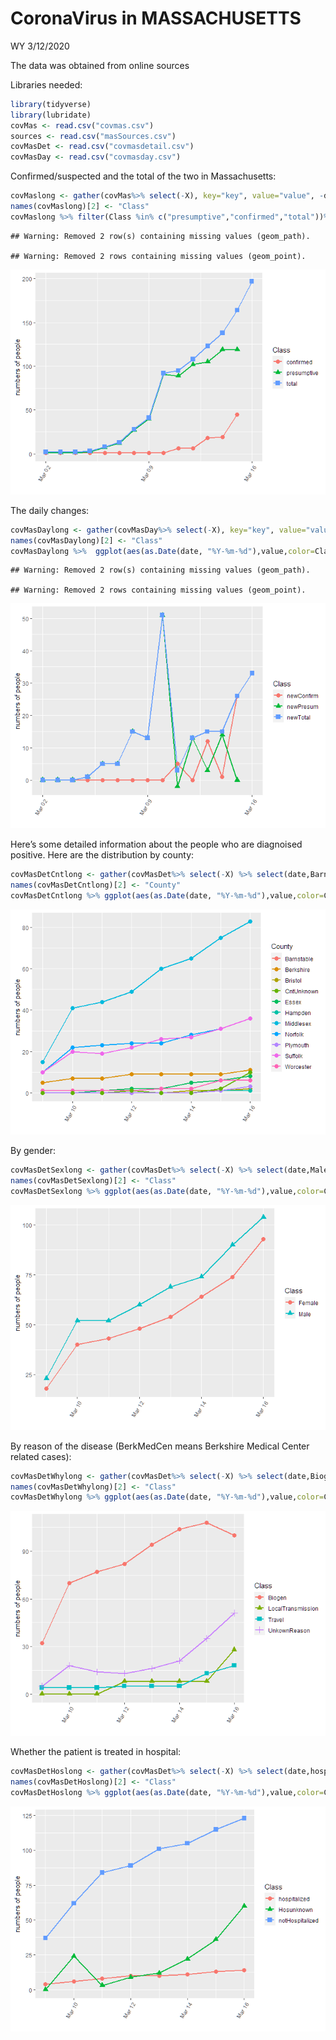 CoronaVirus in MASSACHUSETTS
================
WY
3/12/2020

The data was obtained from online sources

Libraries needed:

``` r
library(tidyverse)
library(lubridate)
covMas <- read.csv("covmas.csv")
sources <- read.csv("masSources.csv")
covMasDet <- read.csv("covmasdetail.csv")
covMasDay <- read.csv("covmasday.csv")
```

Confirmed/suspected and the total of the two in Massachusetts:

``` r
covMaslong <- gather(covMas%>% select(-X), key="key", value="value", -date)
names(covMaslong)[2] <- "Class"
covMaslong %>% filter(Class %in% c("presumptive","confirmed","total"))%>% ggplot(aes(as.Date(date, "%Y-%m-%d"),value,color=Class,shape=Class))+geom_line(size=1)+geom_point(size=3)+ylab("numbers of people")+xlab("")+theme(axis.text.x = element_text(angle = 60, hjust = 1))
```

    ## Warning: Removed 2 row(s) containing missing values (geom_path).

    ## Warning: Removed 2 rows containing missing values (geom_point).

![](Report_MA_files/figure-gfm/plotting-1.png)<!-- -->

The daily changes:

``` r
covMasDaylong <- gather(covMasDay%>% select(-X), key="key", value="value", -date)
names(covMasDaylong)[2] <- "Class"
covMasDaylong %>%  ggplot(aes(as.Date(date, "%Y-%m-%d"),value,color=Class,shape=Class))+geom_line(size=1)+geom_point(size=3)+ylab("numbers of people")+xlab("")+theme(axis.text.x = element_text(angle = 60, hjust = 1))
```

    ## Warning: Removed 2 row(s) containing missing values (geom_path).

    ## Warning: Removed 2 rows containing missing values (geom_point).

![](Report_MA_files/figure-gfm/plotting%20for%20daily%20changes-1.png)<!-- -->

Here’s some detailed information about the people who are diagnoised
positive. Here are the distribution by county:

``` r
covMasDetCntlong <- gather(covMasDet%>% select(-X) %>% select(date,Barnstable,Berkshire,Bristol,Essex,Hampden,Middlesex,Norfolk,Plymouth,Suffolk,Worcester,CntUnknown), key="key", value="value", -date)
names(covMasDetCntlong)[2] <- "County"
covMasDetCntlong %>% ggplot(aes(as.Date(date, "%Y-%m-%d"),value,color=County))+geom_line(size=1)+geom_point(size=3)+ylab("numbers of people")+xlab("")+theme(axis.text.x = element_text(angle = 60, hjust = 1))
```

![](Report_MA_files/figure-gfm/unnamed-chunk-1-1.png)<!-- -->

By gender:

``` r
covMasDetSexlong <- gather(covMasDet%>% select(-X) %>% select(date,Male,Female), key="key", value="value", -date)
names(covMasDetSexlong)[2] <- "Class"
covMasDetSexlong %>% ggplot(aes(as.Date(date, "%Y-%m-%d"),value,color=Class,shape=Class))+geom_line(size=1)+geom_point(size=3)+ylab("numbers of people")+xlab("")+theme(axis.text.x = element_text(angle = 60, hjust = 1))
```

![](Report_MA_files/figure-gfm/unnamed-chunk-2-1.png)<!-- -->

By reason of the disease (BerkMedCen means Berkshire Medical Center
related cases):

``` r
covMasDetWhylong <- gather(covMasDet%>% select(-X) %>% select(date,Biogen,Travel,LocalTransmission,UnkownReason), key="key", value="value", -date)
names(covMasDetWhylong)[2] <- "Class"
covMasDetWhylong %>% ggplot(aes(as.Date(date, "%Y-%m-%d"),value,color=Class,shape=Class))+geom_line(size=1)+geom_point(size=3)+ylab("numbers of people")+xlab("")+theme(axis.text.x = element_text(angle = 60, hjust = 1))
```

![](Report_MA_files/figure-gfm/unnamed-chunk-3-1.png)<!-- -->

Whether the patient is treated in hospital:

``` r
covMasDetHoslong <- gather(covMasDet%>% select(-X) %>% select(date,hospitalized,notHospitalized,Hosunknown), key="key", value="value", -date)
names(covMasDetHoslong)[2] <- "Class"
covMasDetHoslong %>% ggplot(aes(as.Date(date, "%Y-%m-%d"),value,color=Class,shape=Class))+geom_line(size=1)+geom_point(size=3)+ylab("numbers of people")+xlab("")+theme(axis.text.x = element_text(angle = 60, hjust = 1))
```

![](Report_MA_files/figure-gfm/unnamed-chunk-4-1.png)<!-- -->
